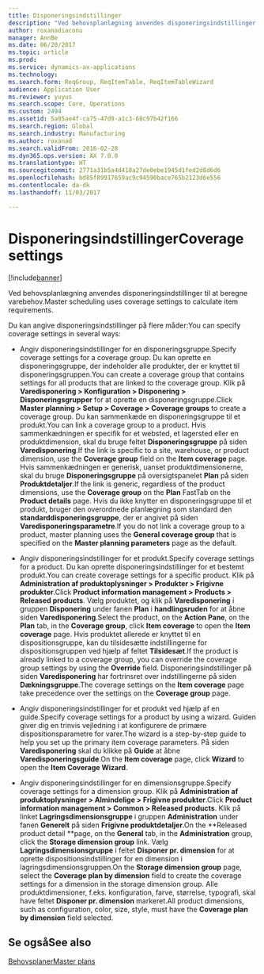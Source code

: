 ```yaml
---
title: Disponeringsindstillinger
description: "Ved behovsplanlægning anvendes disponeringsindstillinger til at beregne varebehov."
author: roxanadiaconu
manager: AnnBe
ms.date: 06/20/2017
ms.topic: article
ms.prod: 
ms.service: dynamics-ax-applications
ms.technology: 
ms.search.form: ReqGroup, ReqItemTable, ReqItemTableWizard
audience: Application User
ms.reviewer: yuyus
ms.search.scope: Core, Operations
ms.custom: 2494
ms.assetid: 5a95ae4f-ca75-47d9-a1c3-68c97b42f166
ms.search.region: Global
ms.search.industry: Manufacturing
ms.author: roxanad
ms.search.validFrom: 2016-02-28
ms.dyn365.ops.version: AX 7.0.0
ms.translationtype: HT
ms.sourcegitcommit: 2771a31b5a4d418a27de0ebe1945d1fed2d8d6d6
ms.openlocfilehash: bd85f89917659ac9c94590bace765b2123d6e556
ms.contentlocale: da-dk
ms.lasthandoff: 11/03/2017

---
```


# <a name="coverage-settings"></a><span data-ttu-id="75b39-103">Disponeringsindstillinger</span><span class="sxs-lookup"><span data-stu-id="75b39-103">Coverage settings</span></span>

[!include[banner](../includes/banner.md)]


<span data-ttu-id="75b39-104">Ved behovsplanlægning anvendes disponeringsindstillinger til at beregne varebehov.</span><span class="sxs-lookup"><span data-stu-id="75b39-104">Master scheduling uses coverage settings to calculate item requirements.</span></span> 

<span data-ttu-id="75b39-105">Du kan angive disponeringsindstillinger på flere måder:</span><span class="sxs-lookup"><span data-stu-id="75b39-105">You can specify coverage settings in several ways:</span></span>

-   <span data-ttu-id="75b39-106">Angiv disponeringsindstillinger for en disponeringsgruppe.</span><span class="sxs-lookup"><span data-stu-id="75b39-106">Specify coverage settings for a coverage group.</span></span> <span data-ttu-id="75b39-107">Du kan oprette en disponeringsgruppe, der indeholder alle produkter, der er knyttet til disponeringsgruppen.</span><span class="sxs-lookup"><span data-stu-id="75b39-107">You can create a coverage group that contains settings for all products that are linked to the coverage group.</span></span> <span data-ttu-id="75b39-108">Klik på **Varedisponering &gt; Konfiguration &gt; Disponering &gt; Disponeringsgrupper** for at oprette en disponeringsgruppe.</span><span class="sxs-lookup"><span data-stu-id="75b39-108">Click **Master planning &gt; Setup &gt; Coverage &gt; Coverage groups** to create a coverage group.</span></span> <span data-ttu-id="75b39-109">Du kan sammenkæde en disponeringsgruppe til et produkt.</span><span class="sxs-lookup"><span data-stu-id="75b39-109">You can link a coverage group to a product.</span></span> <span data-ttu-id="75b39-110">Hvis sammenkædningen er specifik for et websted, et lagersted eller en produktdimension, skal du bruge feltet **Disponeringsgruppe** på siden **Varedisponering**.</span><span class="sxs-lookup"><span data-stu-id="75b39-110">If the link is specific to a site, warehouse, or product dimension, use the **Coverage group** field on the **Item coverage** page.</span></span> <span data-ttu-id="75b39-111">Hvis sammenkædningen er generisk, uanset produktdimensionerne, skal du bruge **Disponeringsgruppe** på oversigtspanelet **Plan** på siden **Produktdetaljer**.</span><span class="sxs-lookup"><span data-stu-id="75b39-111">If the link is generic, regardless of the product dimensions, use the **Coverage group** on the **Plan** FastTab on the **Product details** page.</span></span> <span data-ttu-id="75b39-112">Hvis du ikke knytter en disponeringsgruppe til et produkt, bruger den overordnede planlægning som standard den **standarddisponeringsgruppe**, der er angivet på siden **Varedisponeringsparametre**.</span><span class="sxs-lookup"><span data-stu-id="75b39-112">If you do not link a coverage group to a product, master planning uses the **General coverage group** that is specified on the **Master planning parameters** page as the default.</span></span>

-   <span data-ttu-id="75b39-113">Angiv disponeringsindstillinger for et produkt.</span><span class="sxs-lookup"><span data-stu-id="75b39-113">Specify coverage settings for a product.</span></span> <span data-ttu-id="75b39-114">Du kan oprette disponeringsindstillinger for et bestemt produkt.</span><span class="sxs-lookup"><span data-stu-id="75b39-114">You can create coverage settings for a specific product.</span></span> <span data-ttu-id="75b39-115">Klik på **Administration af produktoplysninger &gt; Produkter &gt; Frigivne produkter**.</span><span class="sxs-lookup"><span data-stu-id="75b39-115">Click **Product information management &gt; Products &gt; Released products**.</span></span> <span data-ttu-id="75b39-116">Vælg produktet, og klik på **Varedisponering** i gruppen **Disponering** under fanen **Plan** i **handlingsruden** for at åbne siden **Varedisponering**.</span><span class="sxs-lookup"><span data-stu-id="75b39-116">Select the product, on the **Action Pane**, on the **Plan** tab, in the **Coverage group**, click **Item coverage** to open the **Item coverage** page.</span></span> <span data-ttu-id="75b39-117">Hvis produktet allerede er knyttet til en dispositionsgruppe, kan du tilsidesætte indstillingerne for dispositionsgruppen ved hjælp af feltet **Tilsidesæt**.</span><span class="sxs-lookup"><span data-stu-id="75b39-117">If the product is already linked to a coverage group, you can override the coverage group settings by using the **Override** field.</span></span> <span data-ttu-id="75b39-118">Disponeringsindstillinger på siden **Varedisponering** har fortrinsret over indstillingerne på siden **Dækningsgruppe**.</span><span class="sxs-lookup"><span data-stu-id="75b39-118">The coverage settings on the **Item coverage** page take precedence over the settings on the **Coverage group** page.</span></span>

<!-- -->

-   <span data-ttu-id="75b39-119">Angiv disponeringsindstillinger for et produkt ved hjælp af en guide.</span><span class="sxs-lookup"><span data-stu-id="75b39-119">Specify coverage settings for a product by using a wizard.</span></span> <span data-ttu-id="75b39-120">Guiden giver dig en trinvis vejledning i at konfigurere de primære dispositionsparametre for varer.</span><span class="sxs-lookup"><span data-stu-id="75b39-120">The wizard is a step-by-step guide to help you set up the primary item coverage parameters.</span></span> <span data-ttu-id="75b39-121">På siden **Varedisponering** skal du klikke på **Guide** at åbne **Varedisponeringsguide**.</span><span class="sxs-lookup"><span data-stu-id="75b39-121">On the **Item coverage** page, click **Wizard** to open the **Item Coverage Wizard**.</span></span>

<!-- -->

-   <span data-ttu-id="75b39-122">Angiv disponeringsindstillinger for en dimensionsgruppe.</span><span class="sxs-lookup"><span data-stu-id="75b39-122">Specify coverage settings for a dimension group.</span></span> <span data-ttu-id="75b39-123">Klik på **Administration af produktoplysninger &gt; Almindelige &gt; Frigivne produkter**.</span><span class="sxs-lookup"><span data-stu-id="75b39-123">Click **Product information management &gt; Common &gt; Released products**.</span></span> <span data-ttu-id="75b39-124">Klik på linket **Lagringsdimensionsgruppe** i gruppen **Administration** under fanen **Generelt** på siden **Frigivne produktdetaljer**.</span><span class="sxs-lookup"><span data-stu-id="75b39-124">On the **Released product detail **page, on the **General** tab, in the **Administration** group, click the **Storage dimension group** link.</span></span> <span data-ttu-id="75b39-125">Vælg **Lagringsdimensionsgruppe** i feltet **Disponer pr. dimension** for at oprette dispositionsindstillinger for en dimension i lagringsdimensionsgruppen.</span><span class="sxs-lookup"><span data-stu-id="75b39-125">On the **Storage dimension group** page, select the **Coverage plan by dimension** field to create the coverage settings for a dimension in the storage dimension group.</span></span> <span data-ttu-id="75b39-126">Alle produktdimensioner, f.eks. konfiguration, farve, størrelse, typografi, skal have feltet **Disponer pr. dimension** markeret.</span><span class="sxs-lookup"><span data-stu-id="75b39-126">All product dimensions, such as configuration, color, size, style, must have the **Coverage plan by dimension** field selected.</span></span>



<a name="see-also"></a><span data-ttu-id="75b39-127">Se også</span><span class="sxs-lookup"><span data-stu-id="75b39-127">See also</span></span>
--------

[<span data-ttu-id="75b39-128">Behovsplaner</span><span class="sxs-lookup"><span data-stu-id="75b39-128">Master plans</span></span>](master-plans.md)




